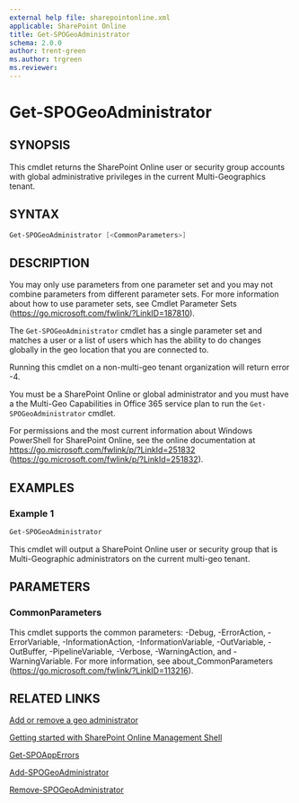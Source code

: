 ```yaml
---
external help file: sharepointonline.xml
applicable: SharePoint Online
title: Get-SPOGeoAdministrator
schema: 2.0.0
author: trent-green
ms.author: trgreen
ms.reviewer:
---
```


# Get-SPOGeoAdministrator

## SYNOPSIS

This cmdlet returns the SharePoint Online user or security group accounts with global administrative privileges in the current Multi-Geographics tenant.

## SYNTAX

```powershell
Get-SPOGeoAdministrator [<CommonParameters>]
```

## DESCRIPTION

You may only use parameters from one parameter set and you may not combine parameters from different parameter sets.
For more information about how to use parameter sets, see Cmdlet Parameter Sets (https://go.microsoft.com/fwlink/?LinkID=187810).

The `Get-SPOGeoAdministrator` cmdlet has a single parameter set and matches a user or a list of users which has the ability to do changes globally in the geo location that you are connected to.

Running this cmdlet on a non-multi-geo tenant organization will return error -4.

You must be a SharePoint Online or global administrator and you must have a the Multi-Geo Capabilities in Office 365 service plan to run the `Get-SPOGeoAdministrator` cmdlet.

For permissions and the most current information about Windows PowerShell for SharePoint Online, see the online documentation at https://go.microsoft.com/fwlink/p/?LinkId=251832 (https://go.microsoft.com/fwlink/p/?LinkId=251832).

## EXAMPLES

### Example 1

```powershell
Get-SPOGeoAdministrator
```
This cmdlet will output a SharePoint Online user or security group that is Multi-Geographic administrators on the current multi-geo tenant.

## PARAMETERS

### CommonParameters

This cmdlet supports the common parameters: -Debug, -ErrorAction, -ErrorVariable, -InformationAction, -InformationVariable, -OutVariable, -OutBuffer, -PipelineVariable, -Verbose, -WarningAction, and -WarningVariable. For more information, see about_CommonParameters (https://go.microsoft.com/fwlink/?LinkID=113216).

## RELATED LINKS

[Add or remove a geo administrator](https://docs.microsoft.com/Office365/Enterprise/add-a-sharepoint-geo-admin)

[Getting started with SharePoint Online Management Shell](https://docs.microsoft.com/powershell/sharepoint/sharepoint-online/connect-sharepoint-online?view=sharepoint-ps)

[Get-SPOAppErrors](Get-SPOAppErrors.md)

[Add-SPOGeoAdministrator](Add-SPOGeoAdministrator.md)

[Remove-SPOGeoAdministrator](Remove-SPOGeoAdministrator.md)
